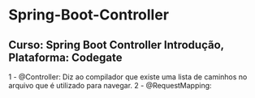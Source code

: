 # Spring-Boot-Controller
## Curso: Spring Boot Controller Introdução, Plataforma: Codegate
1 - @Controller: Diz ao compilador que existe uma lista de caminhos no arquivo que é utilizado para navegar.
2 - @RequestMapping: 
